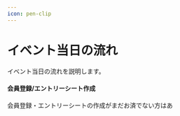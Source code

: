 ```yaml
---
icon: pen-clip
---
```


# イベント当日の流れ

イベント当日の流れを説明します。

#### 会員登録/エントリーシート作成

会員登録・エントリーシートの作成がまだお済でない方はあ
